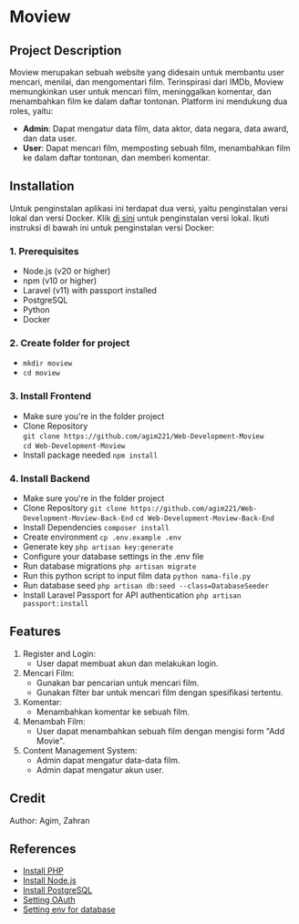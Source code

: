 # Moview

## Project Description

Moview merupakan sebuah website yang didesain untuk membantu user mencari, menilai, dan mengomentari film. Terinspirasi dari IMDb, Moview memungkinkan user untuk mencari film, meninggalkan komentar, dan menambahkan film ke dalam daftar tontonan. Platform ini mendukung dua roles, yaitu:

-   **Admin**: Dapat mengatur data film, data aktor, data negara, data award, dan data user.
-   **User**: Dapat mencari film, memposting sebuah film, menambahkan film ke dalam daftar tontonan, dan memberi komentar.

## Installation

Untuk penginstalan aplikasi ini terdapat dua versi, yaitu penginstalan versi lokal dan versi Docker. Klik [di sini](https://github.com/agim221/Web-Development-Moview-Back-End) untuk penginstalan versi lokal. Ikuti instruksi di bawah ini untuk penginstalan versi Docker:

### 1. Prerequisites

-   Node.js (v20 or higher)
-   npm (v10 or higher)
-   Laravel (v11) with passport installed
-   PostgreSQL
-   Python
-   Docker

### 2. Create folder for project

-   `mkdir moview`
-   `cd moview`

### 3. Install Frontend

-   Make sure you're in the folder project
-   Clone Repository <br>
    `git clone https://github.com/agim221/Web-Development-Moview` <br>
    `cd Web-Development-Moview`
-   Install package needed
    `npm install`

### 4. Install Backend

-   Make sure you're in the folder project
-   Clone Repository
    `git clone https://github.com/agim221/Web-Development-Moview-Back-End`
    `cd Web-Development-Moview-Back-End`
-   Install Dependencies
    `composer install`
-   Create environment
    `cp .env.example .env`
-   Generate key
    `php artisan key:generate`
-   Configure your database settings in the .env file
-   Run database migrations
    `php artisan migrate`
-   Run this python script to input film data
    `python nama-file.py`
-   Run database seed
    `php artisan db:seed --class=DatabaseSeeder`
-   Install Laravel Passport for API authentication
    `php artisan passport:install`

## Features

1. Register and Login:
    - User dapat membuat akun dan melakukan login.
2. Mencari Film:
    - Gunakan bar pencarian untuk mencari film.
    - Gunakan filter bar untuk mencari film dengan spesifikasi tertentu.
3. Komentar:
    - Menambahkan komentar ke sebuah film.
4. Menambah Film:
    - User dapat menambahkan sebuah film dengan mengisi form "Add Movie".
5. Content Management System:
    - Admin dapat mengatur data-data film.
    - Admin dapat mengatur akun user.

## Credit

Author: Agim, Zahran

## References

-   [Install PHP](https://youtu.be/n04w2SzGr_U?si=sjD0qlwKKgKink4t)
-   [Install Node.js](https://youtu.be/06X51c6WHsQ?si=mkXpJFxfmcb-oBPo)
-   [Install PostgreSQL](https://youtu.be/uN0AfifH1TA?si=EcvAHVogRiIm3UnZ)
-   [Setting OAuth](https://youtu.be/r8sVXy7lSTM?si=DGc_rI0c2GrWHTHD)
-   [Setting env for database](https://medium.com/@erlandmuchasaj/laravel-env-5fe7f88bd256)

